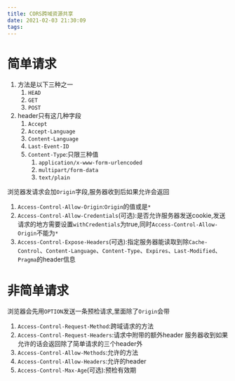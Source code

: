 ```yaml
---
title: CORS跨域资源共享
date: 2021-02-03 21:30:09
tags:
---
```


# 简单请求
1. 方法是以下三种之一
   1. `HEAD`
   2. `GET`
   3. `POST`
2. header只有这几种字段
   1. `Accept`
   2. `Accept-Language`
   3. `Content-Language`
   4. `Last-Event-ID`
   5. `Content-Type`:只限三种值
      1. `application/x-www-form-urlencoded`
      2. `multipart/form-data`
      3. `text/plain`

浏览器发请求会加`Origin`字段,服务器收到后如果允许会返回
1. `Access-Control-Allow-Origin`:`Origin`的值或是`*`
2. `Access-Control-Allow-Credentials`(可选):是否允许服务器发送cookie,发送请求的地方需要设置`withCredentials`为true,同时`Access-Control-Allow-Origin`不能为`*`
3. `Access-Control-Expose-Headers`(可选):指定服务器能读取到除`Cache-Control`、`Content-Language`、`Content-Type`、`Expires`、`Last-Modified`、`Pragma`的header信息

# 非简单请求

浏览器会先用`OPTION`发送一条预检请求,里面除了`Origin`会带
1. `Access-Control-Request-Method`:跨域请求的方法
2. `Access-Control-Request-Headers`:请求中附带的额外header
服务器收到如果允许的话会返回除了简单请求的三个header外
1. `Access-Control-Allow-Methods`:允许的方法
2. `Access-Control-Allow-Headers`:允许的header
3. `Access-Control-Max-Age`(可选):预检有效期
